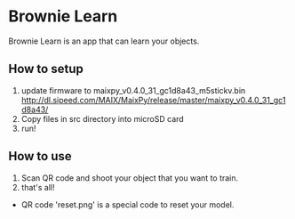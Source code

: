 # Brownie Learn
Brownie Learn is an app that can learn your objects.

## How to setup
1. update firmware to maixpy_v0.4.0_31_gc1d8a43_m5stickv.bin
http://dl.sipeed.com/MAIX/MaixPy/release/master/maixpy_v0.4.0_31_gc1d8a43/
2. Copy files in src directory into microSD card
3. run!

## How to use

1. Scan QR code and shoot your object that you want to train.
2. that's all!

* QR code 'reset.png' is a special code to reset your model.